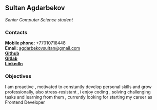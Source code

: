 ## Sultan Agdarbekov

_Senior Computer Science student_

### Contacts

**Mobile phone:** +77010718448  
**Email:** agdarbekovsultan@gmail.com  
**[Github](https://github.com/soola-sys)**  
**[Gitlab](https://gitlab.com/soola-sys)**  
**[LinkedIn](https://www.linkedin.com/in/sultan-agdarbekov/)**

### Objectives

I am proactive , motivated to constantly develop personal skills and grow professionally, also stress-resistant , i enjoy coding , solving challenging tasks and learning from them , currently looking for starting my career as Frontend Developer